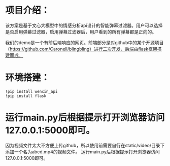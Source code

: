 # 项目介绍：

该方案是基于文心大模型中的情感分析api设计的智能弹幕过滤器。用户可以选择是否启用弹幕过滤器，启用弹幕过滤器后，用户看到的所有弹幕都是正向的。

我们的demo是一个有前后端响应的网页。前端部分是对github中的某个开源项目（https://github.com/Caronell/blingbling）进行二次开发，后端由flask框架搭建而成。


# 环境搭建：

```
!pip install wenxin_api
!pip install flask
```

运行main.py后根据提示打开浏览器访问127.0.0.1:5000即可。
=======
因为视频文件太大不方便上传github，所以使用前需要自行在static/video/目录下添加一个名为abcd.mp4的视频文件。
运行main.py后根据提示打开浏览器访问127.0.0.1:5000即可。
